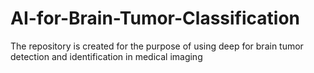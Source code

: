 # AI-for-Brain-Tumor-Classification
The repository is created for the purpose of using deep for brain tumor detection and identification in medical imaging
